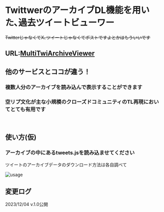 # TwittwerのアーカイブDL機能を用いた､過去ツイートビューワー<br>

~~TwitterじゃなくてX､ツイートじゃなくてポストですよとかはもういいです~~

## URL:[MultiTwiArchiveViewer](https://multi-twi-viewer.vercel.app/)


## 他のサービスとココが違う！

### 複数人分のアーカイブを読み込んで表示することができます

### 空リプ文化が主な小規模のクローズドコミュニティのTL再現においてとても有用です

<br>

## 使い方(仮)

### アーカイブの中にあるtweets.jsを読み込ませてください

ツイートのアーカイブデータのダウンロード方法は各自調べて

![usage](https://github.com/Shiryu-Toujima-1f10210346/MultiTwiArchiveViewer/assets/85663022/10fe034e-5278-4e9f-a14b-b9f2b0b84205)

## 変更ログ

2023/12/04 v.1.0公開
